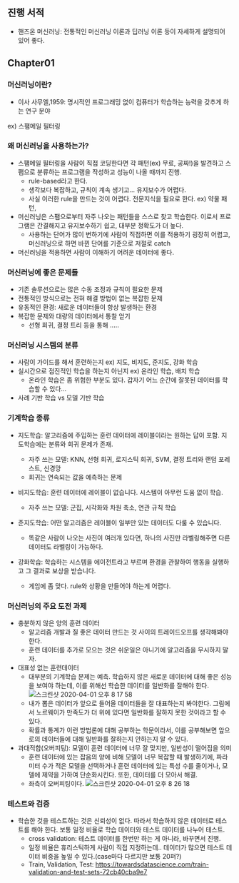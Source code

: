 ## 진행 서적

- 핸즈온 머신러닝: 전통적인 머신러닝 이론과 딥러닝 이론 등이 자세하게 설명되어 있어 좋다.

## Chapter01

### 머신러닝이란?

- 이사 사무엘,1959: 명시적인 프로그래밍 없이 컴퓨터가 학습하는 능력을 갖추게 하는 연구 분야

ex) 스팸메일 필터링

### 왜 머신러닝을 사용하는가?

- 스팸메일 필터링을 사람이 직접 코딩한다면 각 패턴(ex) 무료, 공짜!)을 발견하고 스팸으로 분류하는 프로그램을 작성하고 성능이 나올 때까지 진행.
  * rule-based라고 한다.
  * 생각보다 복잡하고, 규칙이 계속 생기고... 유지보수가 어렵다.
  * 사실 이러한 rule을 만드는 것이 어렵다. 전문지식을 필요로 한다. ex) 약물 패턴,
- 머신러닝은 스팸으로부터 자주 나오는 패턴들을 스스로 찾고 학습한다. 이로서 프로그램은 간결해지고 유지보수하기 쉽고, 대부분 정확도가 더 높다.
  * 사용하는 단어가 많이 변하기에 사람이 직접하면 이를 적용하기 굉장히 어렵고, 머신러닝으로 하면 바뀐 단어를 기준으로 저절로 catch
- 머신러닝을 적용하면 사람이 이해하기 어려운 데이터에 좋다.

### 머신러닝에 좋은 문제들
- 기존 솔루션으로는 많은 수동 조정과 규칙이 필요한 문제
- 전통적인 방식으로는 전혀 해결 방법이 없는 복잡한 문제
- 유동적인 환경: 새로운 데이터들이 항상 발생하는 환경
- 복잡한 문제와 대량의 데이터에서 통찰 얻기
  * 선형 회귀, 결정 트리 등을 통해 .....

### 머신러닝 시스템의 분류
- 사람이 가이드를 해서 훈련하는지 ex) 지도, 비지도, 준지도, 강화 학습
- 실시간으로 점진적인 학습을 하는지 아닌지 ex) 온라인 학습, 배치 학습
  * 온라인 학습은 좀 위험한 부분도 있다. 갑자기 어느 순간에 잘못된 데이터를 학습할 수 있다...
- 사례 기반 학습 vs 모델 기반 학습

### 기계학습 종류
- 지도학습: 알고리즘에 주입하는 훈련 데이터에 레이블이라는 원하는 답이 포함. 지도학습에는 분류와 회귀 문제가 존재.
  * 자주 쓰는 모델: KNN, 선형 회귀, 로지스틱 회귀, SVM, 결정 트리와 랜덤 포레스트, 신경망
  * 회귀는 연속되는 값을 예측하는 문제

- 비지도학습: 훈련 데이터에 레이블이 없습니다. 시스템이 아무런 도움 없이 학습.
  * 자주 쓰는 모델: 군집, 시각화와 차원 축소, 연관 규칙 학습

- 준지도학습: 어떤 알고리즘은 레이블이 일부만 있는 데이터도 다룰 수 있습니다.
  * 똑같은 사람이 나오는 사진이 여러개 있다면, 하나의 사진만 라벨링해주면 다른 데이터도 라벨링이 가능하다.

- 강화학습: 학습하는 시스템을 에이전트라고 부르며 환경을 관찰하여 행동을 실행하고 그 결과로 보상을 받습니다.
  * 게임에 좀 맞다. rule와 상황을 만들어야 하는게 어렵다.

### 머신러닝의 주요 도전 과제

- 충분하지 않은 양의 훈련 데이터
  * 알고리즘 개발과 질 좋은 데이터 만드는 것 사이의 트레이드오프를 생각해봐야 한다.
  * 훈련 데이터를 추가로 모으는 것은 쉬운일은 아니기에 알고리즘을 무시하지 말자.
- 대표성 없는 훈련데이터
  * 대부분의 기계학습 문제는 예측. 학습하지 않은 새로운 데이터에 대해 좋은 성능을 보여야 하는데, 이를 위해선 학습한 데이터를
  일반화를 잘해야 한다.
  ![스크린샷 2020-04-01 오후 8 17 58](https://user-images.githubusercontent.com/26040955/78131340-e1f20c00-7455-11ea-84b4-da2f9b6ec5ea.png)
  * 내가 뽑은 데이터가 앞으로 들어올 데이터들을 잘 대표하는지 봐야한다. 그림에서 노르웨이가 만족도가 더 위에 있다면 일반화를
 잘하지 못한 것이라고 할 수 있다.
  * 확률과 통계가 이런 방법론에 대해 공부하는 학문이라서, 이를 공부해보면 앞으로의 데이터들에 대해 일반화를 잘하는지 안하는지
  알 수 있다.
- 과대적합(오버피팅): 모델이 훈련 데이터에 너무 잘 맞지만, 일반성이 떨어짐을 의미
  * 훈련 데이터에 있는 잡음의 양에 비해 모델이 너무 복잡할 때 발생하기에, 파라미터 수가 적은 모델을 선택하거나 훈련 데이터에 있는 
  특성 수를 줄이거나, 모델에 제약을 가하여 단순화시킨다. 또한, 데이터를 더 모아서 해결.
  * 좌측이 오버피팅이다.
  ![스크린샷 2020-04-01 오후 8 26 18](https://user-images.githubusercontent.com/26040955/78132074-0c909480-7457-11ea-94e1-3a8a2d2bac9f.png)

### 테스트와 검증

- 학습한 것을 테스트하는 것은 신뢰성이 없다. 따라서 학습하지 않은 데이터로 테스트를 해야 한다. 보통 일정 비율로 학습 데이터와 
테스트 데이터를 나누어 테스트.
  * cross validation: 테스트 데이터를 한번만 하는 게 아니라, 바꾸면서 진행.
  * 일정 비율은 휴리스틱하게 사람이 직접 지정하는데.. 데이터가 많으면 테스트 데이터 비중을 높일 수 있다.(case마다 다르지만 보통 
  20퍼?)
  * Train, Validation, Test: https://towardsdatascience.com/train-validation-and-test-sets-72cb40cba9e7
  
  
  
